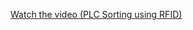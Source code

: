 [Watch the video (PLC Sorting using RFID)](https://drive.google.com/file/d/1kLMedqweAck2-S9u2arItB4piWd9Sa93/view?usp=sharing)
